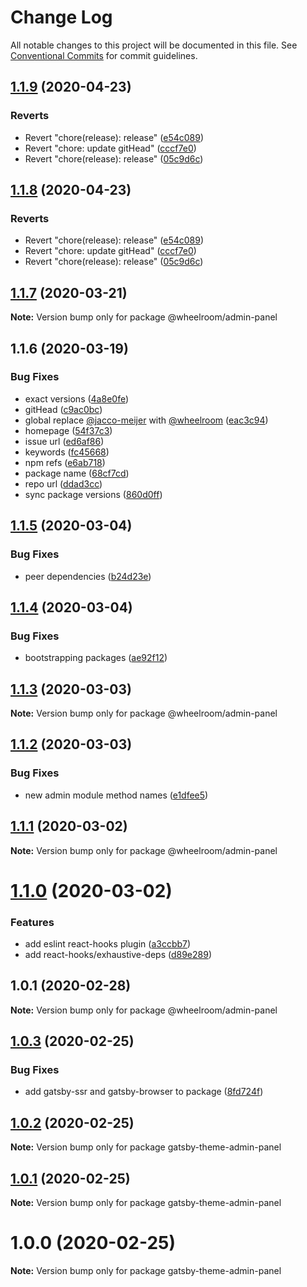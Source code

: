 # Change Log

All notable changes to this project will be documented in this file.
See [Conventional Commits](https://conventionalcommits.org) for commit guidelines.

## [1.1.9](https://github.com/wheelroom/wheelroom/compare/@wheelroom/admin-panel@1.1.9...@wheelroom/admin-panel@1.1.9) (2020-04-23)


### Reverts

* Revert "chore(release): release" ([e54c089](https://github.com/wheelroom/wheelroom/commit/e54c0895b5f62dc43b86d34c9292041af2d1f774))
* Revert "chore: update gitHead" ([cccf7e0](https://github.com/wheelroom/wheelroom/commit/cccf7e005abc23726020a1c917bc153a92915cf9))
* Revert "chore(release): release" ([05c9d6c](https://github.com/wheelroom/wheelroom/commit/05c9d6cf301c3a4c505cf8bd375e3cb03e14620b))





## [1.1.8](https://github.com/wheelroom/wheelroom/compare/@wheelroom/admin-panel@1.1.9...@wheelroom/admin-panel@1.1.8) (2020-04-23)


### Reverts

* Revert "chore(release): release" ([e54c089](https://github.com/wheelroom/wheelroom/commit/e54c0895b5f62dc43b86d34c9292041af2d1f774))
* Revert "chore: update gitHead" ([cccf7e0](https://github.com/wheelroom/wheelroom/commit/cccf7e005abc23726020a1c917bc153a92915cf9))
* Revert "chore(release): release" ([05c9d6c](https://github.com/wheelroom/wheelroom/commit/05c9d6cf301c3a4c505cf8bd375e3cb03e14620b))





## [1.1.7](https://github.com/wheelroom/wheelroom/compare/@wheelroom/admin-panel@1.1.6...@wheelroom/admin-panel@1.1.7) (2020-03-21)

**Note:** Version bump only for package @wheelroom/admin-panel





## 1.1.6 (2020-03-19)


### Bug Fixes

* exact versions ([4a8e0fe](https://github.com/wheelroom/wheelroom/commit/4a8e0fe6f841c9e6ab4fc2335b5ab0c4446da890))
* gitHead ([c9ac0bc](https://github.com/wheelroom/wheelroom/commit/c9ac0bccc309e7b615424a310f66bea27851aa3f))
* global replace [@jacco-meijer](https://github.com/jacco-meijer) with [@wheelroom](https://github.com/wheelroom) ([eac3c94](https://github.com/wheelroom/wheelroom/commit/eac3c949381a2a5ce2a7aa656f458681b680dc6c))
* homepage ([54f37c3](https://github.com/wheelroom/wheelroom/commit/54f37c32233d4cab3faf4d9311ec56faf2837ef4))
* issue url ([ed6af86](https://github.com/wheelroom/wheelroom/commit/ed6af864c251bcba2731ce3890c6c3a498d97cad))
* keywords ([fc45668](https://github.com/wheelroom/wheelroom/commit/fc456689bb0ad07a8f848ff962f48400e0afbcc1))
* npm refs ([e6ab718](https://github.com/wheelroom/wheelroom/commit/e6ab718a873361116950353de328502405a771cd))
* package name ([68cf7cd](https://github.com/wheelroom/wheelroom/commit/68cf7cd473b9c8b35144c37768e2311c51a90c75))
* repo url ([ddad3cc](https://github.com/wheelroom/wheelroom/commit/ddad3cc6c861fb6ae9afce676e49e24c5a32d781))
* sync package versions ([860d0ff](https://github.com/wheelroom/wheelroom/commit/860d0ffe09d318c42d71351cd7f4ba7951e6b882))





## [1.1.5](https://github.com/wheelroom/wheelroom/compare/@wheelroom/admin-panel@1.1.4...@wheelroom/admin-panel@1.1.5) (2020-03-04)


### Bug Fixes

* peer dependencies ([b24d23e](https://github.com/wheelroom/wheelroom/commit/b24d23edf770399ae574d80319d2bf04073132d1))





## [1.1.4](https://github.com/wheelroom/wheelroom/compare/@wheelroom/admin-panel@1.1.3...@wheelroom/admin-panel@1.1.4) (2020-03-04)


### Bug Fixes

* bootstrapping packages ([ae92f12](https://github.com/wheelroom/wheelroom/commit/ae92f12b4586df52e3f088976f784fff51ceff96))





## [1.1.3](https://github.com/wheelroom/wheelroom/compare/@wheelroom/admin-panel@1.1.2...@wheelroom/admin-panel@1.1.3) (2020-03-03)

**Note:** Version bump only for package @wheelroom/admin-panel





## [1.1.2](https://github.com/wheelroom/wheelroom/compare/@wheelroom/admin-panel@1.1.1...@wheelroom/admin-panel@1.1.2) (2020-03-03)


### Bug Fixes

* new admin module method names ([e1dfee5](https://github.com/wheelroom/wheelroom/commit/e1dfee5))





## [1.1.1](https://github.com/wheelroom/wheelroom/compare/@wheelroom/admin-panel@1.1.0...@wheelroom/admin-panel@1.1.1) (2020-03-02)

**Note:** Version bump only for package @wheelroom/admin-panel





# [1.1.0](https://github.com/wheelroom/wheelroom/compare/@wheelroom/admin-panel@1.0.1...@wheelroom/admin-panel@1.1.0) (2020-03-02)


### Features

* add eslint react-hooks plugin ([a3ccbb7](https://github.com/wheelroom/wheelroom/commit/a3ccbb7f87ba49acb13f22082af552e7d4af74ba))
* add react-hooks/exhaustive-deps ([d89e289](https://github.com/wheelroom/wheelroom/commit/d89e28901b158d1ef191958a18280d926c08fd7a))





## 1.0.1 (2020-02-28)

**Note:** Version bump only for package @wheelroom/admin-panel





## [1.0.3](https://github.com/wheelroom/wheelroom/compare/gatsby-theme-admin-panel@1.0.2...gatsby-theme-admin-panel@1.0.3) (2020-02-25)


### Bug Fixes

* add gatsby-ssr and gatsby-browser to package ([8fd724f](https://github.com/wheelroom/wheelroom/commit/8fd724f))





## [1.0.2](https://github.com/wheelroom/wheelroom/compare/gatsby-theme-admin-panel@1.0.1...gatsby-theme-admin-panel@1.0.2) (2020-02-25)

**Note:** Version bump only for package gatsby-theme-admin-panel





## [1.0.1](https://github.com/wheelroom/wheelroom/compare/gatsby-theme-admin-panel@1.0.0...gatsby-theme-admin-panel@1.0.1) (2020-02-25)

**Note:** Version bump only for package gatsby-theme-admin-panel





# 1.0.0 (2020-02-25)

**Note:** Version bump only for package gatsby-theme-admin-panel
